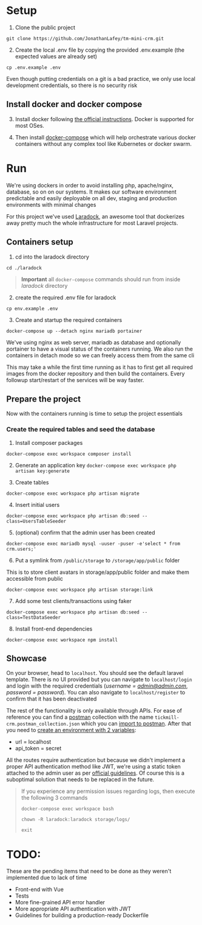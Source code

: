 # Setup

1. Clone the public project

`git clone https://github.com/JonathanLafey/tm-mini-crm.git`

2. Create the local .env file by copying the provided .env.example (the expected values are already set)

`cp .env.example .env`

Even though putting credentials on a git is a bad practice, we only use local development credentials, so there is no security risk

## Install docker and docker compose

3. Install docker following [the official instructions](https://docs.docker.com/install/linux/docker-ce/ubuntu/). Docker is supported for most OSes.

4. Then install [docker-compose](https://docs.docker.com/compose/install/) which will help orchestrate various docker containers without any complex tool like Kubernetes or docker swarm.

# Run
We're using dockers in order to avoid installing php, apache/nginx, database, so on on our systems. It makes our software environment predictable and easily deployable on all dev, staging and production environments with minimal changes

For this project we've used [Laradock](https://laradock.io/), an awesome tool that dockerizes away pretty much the whole infrastructure for most Laravel projects.

## Containers setup

1. cd into the laradock directory

`cd ./laradock`

> **Important** all `docker-compose` commands should run from inside *laradock* directory

2. create the required .env file for laradock

`cp env.example .env`

3. Create and startup the required containers

`docker-compose up --detach nginx mariadb portainer`

We've using nginx as web server, mariadb as database and optionally portainer to have a visual status of the containers running. We also run the containers in detach mode so we can freely access them from the same cli

This may take a while the first time running as it has to first get all required images from the docker repository and then build the containers. Every followup start/restart of the services will be way faster.

## Prepare the project

Now with the containers running is time to setup the project essentials

### Create the required tables and seed the database

1. Install composer packages

`docker-compose exec workspace composer install`

2. Generate an application key
`docker-compose exec workspace php artisan key:generate`

3. Create tables

`docker-compose exec workspace php artisan migrate`

4. Insert initial users

`docker-compose exec workspace php artisan db:seed --class=UsersTableSeeder`

5. (optional) confirm that the admin user has been created

`docker-compose exec mariadb mysql -uuser -puser -e'select * from crm.users;'`

6. Put a symlink from `/public/storage` to `/storage/app/public` folder

This is to store client avatars in storage/app/public folder and make them accessible from public

`docker-compose exec workspace php artisan storage:link`

7. Add some test clients/transactions using faker

`docker-compose exec workspace php artisan db:seed --class=TestDataSeeder`

8. Install front-end dependencies

`docker-compose exec workspace npm install`

## Showcase

On your browser, head to `localhost`. You should see the default laravel template.
There is no UI provided but you can navigate to `localhost/login` and login with the required credentials (*username = admin@admin.com*, *password = password*).
You can also navigate to `localhost/register` to confirm that it has been deactivated

The rest of the functionality is only available through APIs. For ease of reference you can find a [postman](https://www.getpostman.com/) collection with the name `tickmill-crm.postman_collection.json` which you can [import to postman](https://learning.getpostman.com/docs/postman/collections/data_formats/#importing-postman-data). After that you need to [create an environment with 2 variables](https://learning.getpostman.com/docs/postman/environments_and_globals/variables/#accessing-variables-in-the-request-builder):
* url = localhost
* api_token = secret

All the routes require authentication but because we didn't implement a proper API authentication method like JWT, we're using a static token attached to the admin user as per [official guidelines](https://laravel.com/docs/5.8/api-authentication). Of course this is a suboptimal solution that needs to be replaced in the future.

> If you experience any permission issues regarding logs, then execute the following 3 commands
>
> `docker-compose exec workspace bash`
>
> `chown -R laradock:laradock storage/logs/`
>
> `exit`

# TODO:

These are the pending items that need to be done as they weren't implemented due to lack of time

* Front-end with Vue
* Tests
* More fine-grained API error handler
* More appropriate API authentication with JWT
* Guidelines for building a production-ready Dockerfile